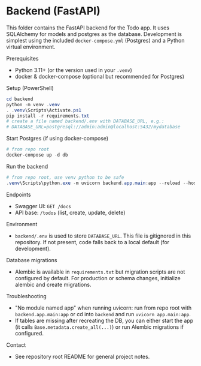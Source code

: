 # Backend (FastAPI)

This folder contains the FastAPI backend for the Todo app. It uses SQLAlchemy for models and postgres as the database. Development is simplest using the included `docker-compose.yml` (Postgres) and a Python virtual environment.

Prerequisites
- Python 3.11+ (or the version used in your `.venv`)
- docker & docker-compose (optional but recommended for Postgres)

Setup (PowerShell)

```powershell
cd backend
python -m venv .venv
. .venv\Scripts\Activate.ps1
pip install -r requirements.txt
# create a file named backend/.env with DATABASE_URL, e.g.:
# DATABASE_URL=postgresql://admin:admin@localhost:5432/mydatabase
```

Start Postgres (if using docker-compose)

```powershell
# from repo root
docker-compose up -d db
```

Run the backend

```powershell
# from repo root, use venv python to be safe
.venv\Scripts\python.exe -m uvicorn backend.app.main:app --reload --host 127.0.0.1 --port 8000
```

Endpoints
- Swagger UI: `GET /docs`
- API base: `/todos` (list, create, update, delete)

Environment
- `backend/.env` is used to store `DATABASE_URL`. This file is gitignored in this repository. If not present, code falls back to a local default (for development).

Database migrations
- Alembic is available in `requirements.txt` but migration scripts are not configured by default. For production or schema changes, initialize alembic and create migrations.

Troubleshooting
- "No module named app" when running uvicorn: run from repo root with `backend.app.main:app` or cd into `backend` and run `uvicorn app.main:app`.
- If tables are missing after recreating the DB, you can either start the app (it calls `Base.metadata.create_all(...)`) or run Alembic migrations if configured.

Contact
- See repository root README for general project notes.

